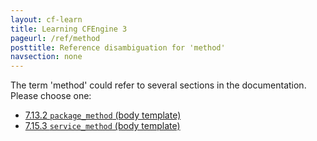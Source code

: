 ```yaml
---
layout: cf-learn
title: Learning CFEngine 3
pageurl: /ref/method
posttitle: Reference disambiguation for 'method'
navsection: none
---
```


The term 'method' could refer to several sections in the documentation. Please choose one:

- [7.13.2 <code>package_method</code> (body template)](https://cfengine.com/manuals/cf3-Reference#package_method-in-packages)
- [7.15.3 <code>service_method</code> (body template)](https://cfengine.com/manuals/cf3-Reference#service_method-in-services)
